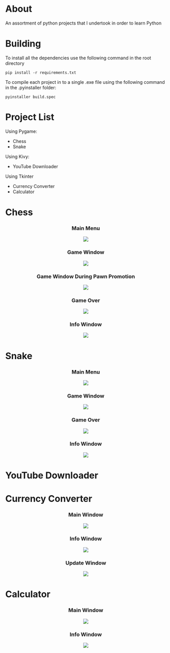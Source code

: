 # About
An assortment of python projects that I undertook in order to learn Python

# Building
To install all the dependencies use the following command in the root directory
```commandline
pip install -r requirements.txt
```
To compile each project in to a single .exe file using the following command in the .pyinstaller folder:
```commandline
pyinstaller build.spec
```

# Project List
Using Pygame:
  * Chess
  * Snake

Using Kivy:
  * YouTube Downloader

Using Tkinter
  * Currency Converter
  * Calculator

# Chess
<h3 align="center"> Main Menu </h3>
<p align="center"> <img src="chess/screenshots/main menu.png"> </p>
<h3 align="center"> Game Window </h3>
<p align="center"> <img src="chess/screenshots/game window.png"> </p>
<h3 align="center"> Game Window During Pawn Promotion </h3>
<p align="center"> <img src="chess/screenshots/game window pawn promotion.png"> </p>
<h3 align="center"> Game Over </h3>
<p align="center"> <img src="chess/screenshots/game over.png"> </p>
<h3 align="center"> Info Window </h3>
<p align="center"> <img src="chess/screenshots/info window.png"> </p>

# Snake
<h3 align="center"> Main Menu </h3>
<p align="center"> <img src="snake/screenshots/main menu.png"> </p>
<h3 align="center"> Game Window </h3>
<p align="center"> <img src="snake/screenshots/game window.png"> </p>
<h3 align="center"> Game Over </h3>
<p align="center"> <img src="snake/screenshots/game over.png"> </p>
<h3 align="center"> Info Window </h3>
<p align="center"> <img src="snake/screenshots/info window.png"> </p>

# YouTube Downloader

# Currency Converter
<h3 align="center"> Main Window </h3>
<p align="center"> <img src="currency converter/screenshots/main window.png"> </p>
<h3 align="center"> Info Window </h3>
<p align="center"> <img src="currency converter/screenshots/info window.png"> </p>
<h3 align="center"> Update Window </h3>
<p align="center"> <img src="currency converter/screenshots/update window.png"> </p>

# Calculator
<h3 align="center"> Main Window </h3>
<p align="center"> <img src="calculator/screenshots/main window.png"> </p>
<h3 align="center"> Info Window </h3>
<p align="center"> <img src="calculator/screenshots/info window.png"> </p>
